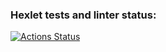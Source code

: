### Hexlet tests and linter status:
[![Actions Status](https://github.com/VictorVangeli/python-project-83/actions/workflows/hexlet-check.yml/badge.svg)](https://github.com/VictorVangeli/python-project-83/actions)